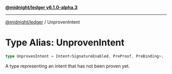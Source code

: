 [**@midnight/ledger v6.1.0-alpha.3**](../README.md)

---

[@midnight/ledger](../globals.md) / UnprovenIntent

# Type Alias: UnprovenIntent

```ts
type UnprovenIntent = Intent<SignatureEnabled, PreProof, PreBinding>;
```

A type representing an intent that has not been proven yet.
